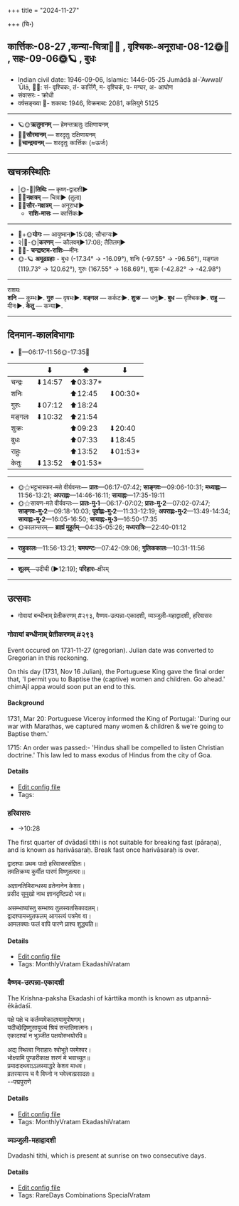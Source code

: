 +++
title = "2024-11-27"

+++
(चि॰)
## कार्त्तिकः-08-27  ,कन्या-चित्रा🌛🌌  ,  वृश्चिकः-अनूराधा-08-12🌞🌌  ,  सहः-09-06🌞🪐  , बुधः
- Indian civil date: 1946-09-06, Islamic: 1446-05-25 Jumādā al-ʾAwwal/ʾŪlā, 🌌🌞: सं- वृश्चिकः, तं- कार्त्तिगै, म- वृश्चिकं, प- मग्घर, अ- आघोण
- संवत्सरः - क्रोधी
- वर्षसङ्ख्या 🌛- शकाब्दः 1946, विक्रमाब्दः 2081, कलियुगे 5125
___________________
- 🪐🌞**ऋतुमानम्** — हेमन्तऋतुः दक्षिणायनम्
- 🌌🌞**सौरमानम्** — शरदृतुः दक्षिणायनम्
- 🌛**चान्द्रमानम्** — शरदृतुः कार्त्तिकः (≈ऊर्जः)
___________________


## खचक्रस्थितिः
- |🌞-🌛|**तिथिः** — कृष्ण-द्वादशी►  
- 🌌🌛**नक्षत्रम्** — चित्रा► (तुला)  
- 🌌🌞**सौर-नक्षत्रम्** — अनूराधा►  
  - **राशि-मासः** — कार्त्तिकः► 
___________________
- 🌛+🌞**योगः** — आयुष्मान्►15:08; सौभाग्यः►  
- २|🌛-🌞|**करणम्** — कौलवम्►17:08; तैतिलम्►  
- 🌌🌛- **चन्द्राष्टम-राशिः**—मीनः  
- 🌞-🪐 **अमूढग्रहाः** - बुधः (-17.34° → -16.09°), शनिः (-97.55° → -96.56°), मङ्गलः (119.73° → 120.62°), गुरुः (167.55° → 168.69°), शुक्रः (-42.82° → -42.98°)
___________________
राशयः  
**शनि** — कुम्भः►. **गुरु** — वृषभः►. **मङ्गल** — कर्कटः►. **शुक्र** — धनुः►. **बुध** — वृश्चिकः►. **राहु** — मीनः►. **केतु** — कन्या►. 
___________________


## दिनमान-कालविभागाः
- 🌅—06:17-11:56🌞-17:35🌇  

|      |⬇     |⬆     |⬇     |
|------|-----|-----|------|
|चन्द्रः|⬇14:57 |⬆03:37*|     |
|शनिः   |     |⬆12:45 |⬇00:30*|
|गुरुः  |⬇07:12 |⬆18:24 |     |
|मङ्गलः |⬇10:32 |⬆21:54 |     |
|शुक्रः |     |⬆09:23 |⬇20:40 |
|बुधः   |     |⬆07:33 |⬇18:45 |
|राहुः  |     |⬆13:52 |⬇01:53*|
|केतुः  |⬇13:52 |⬆01:53*|     |
___________________
- 🌞⚝भट्टभास्कर-मते वीर्यवन्तः— **प्रातः**—06:17-07:42; **साङ्गवः**—09:06-10:31; **मध्याह्नः**—11:56-13:21; **अपराह्णः**—14:46-16:11; **सायाह्नः**—17:35-19:11  
- 🌞⚝सायण-मते वीर्यवन्तः— **प्रातः-मु॰1**—06:17-07:02; **प्रातः-मु॰2**—07:02-07:47; **साङ्गवः-मु॰2**—09:18-10:03; **पूर्वाह्णः-मु॰2**—11:33-12:19; **अपराह्णः-मु॰2**—13:49-14:34; **सायाह्नः-मु॰2**—16:05-16:50; **सायाह्नः-मु॰3**—16:50-17:35  
- 🌞कालान्तरम्— **ब्राह्मं मुहूर्तम्**—04:35-05:26; **मध्यरात्रिः**—22:40-01:12  
___________________
- **राहुकालः**—11:56-13:21; **यमघण्टः**—07:42-09:06; **गुलिककालः**—10:31-11:56  
___________________
- **शूलम्**—उदीची (►12:19); **परिहारः**–क्षीरम्  
___________________

## उत्सवाः
- गोवायां बन्धीनाम् प्रेतीकरणम् #२९३, वैष्णव-उत्पन्ना-एकादशी, व्यञ्जुली-महाद्वादशी, हरिवासरः
### गोवायां बन्धीनाम् प्रेतीकरणम् #२९३

Event occured on 1731-11-27 (gregorian). Julian date was converted to Gregorian in this reckoning. 

On this day (1731, Nov 16 Julian), the Portuguese King gave the final order that, 'I permit you to Baptise the (captive) women and children. Go ahead.' chimAjI appa would soon put an end to this.

#### Background

1731, Mar 20: Portuguese Viceroy informed the King of Portugal: 'During our war with Marathas, we captured many women & children & we're going to Baptise them.'

1715: An order was passed:- 'Hindus shall be compelled to listen Christian doctrine.' This law led to mass exodus of Hindus from the city of Goa.

#### Details
- [Edit config file](https://github.com/jyotisham/adyatithi/blob/master/mahApuruSha/xatra-later/julian/day/11/16/govAyAM_bandhInAm_pretIkaraNam.toml)
- Tags: 


### हरिवासरः
- →10:28



The first quarter of dvādaśī tithi is not suitable for breaking fast (pāraṇa), and is known as harivāsaraḥ. Break fast once harivāsaraḥ is over.

द्वादश्याः प्रथमः पादो हरिवासरसंज्ञितः।  
तमतिक्रम्य कुर्वीत पारणं विष्णुतत्परः॥  
  
अज्ञानतिमिरान्धस्य व्रतेनानेन केशव।  
प्रसीद सुमुखो नाथ ज्ञानदृष्टिप्रदो भव॥  
  
असम्भाष्यांस्तु सम्भाष्य तुलस्यतसिकादलम्।  
द्वादश्यामच्युतफलम् आगस्त्यं पत्रमेव वा।   
आमलक्याः फलं वापि पारणे प्राश्य शुद्ध्यति॥



#### Details
- [Edit config file](https://github.com/jyotisham/adyatithi/blob/master/time_focus/monthly/ekAdashI/description_only/harivAsaraH.toml)
- Tags: MonthlyVratam EkadashiVratam


### वैष्णव-उत्पन्ना-एकादशी



The Krishna-paksha Ekadashi of kārttika month is known as utpannā-ēkādaśī.

पक्षे पक्षे च कर्तव्यमेकादश्यामुपोषणम्।  
यदीच्छेद्विष्णुसायुज्यं श्रियं सन्ततिमात्मनः।  
एकादश्यां न भुञ्जीत पक्षयोरुभयोरपि॥  
  
अद्य स्थित्वा निराहारः श्वोभूते परमेश्वर।  
भोक्ष्यामि पुण्डरीकाक्ष शरणं मे भवाच्युत॥  
प्रमादादथवाऽऽलस्याद्धरे केशव माधव।  
व्रतस्यास्य च वै विघ्नो न भवेत्त्वत्प्रसादतः॥  
--पद्मपुराणे



#### Details
- [Edit config file](https://github.com/jyotisham/adyatithi/blob/master/time_focus/monthly/ekAdashI/description_only/utpannA-EkAdazI.toml)
- Tags: MonthlyVratam EkadashiVratam


### व्यञ्जुली-महाद्वादशी



Dvadashi tithi, which is present at sunrise on two consecutive days.

#### Details
- [Edit config file](https://github.com/jyotisham/adyatithi/blob/master/time_focus/monthly/dvAdashI/description_only/vyaJjulI~mahAdvAdazI.toml)
- Tags: RareDays Combinations SpecialVratam


